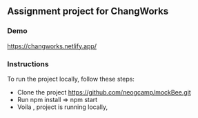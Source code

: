 ## Assignment project for ChangWorks

### Demo

https://changworks.netlify.app/

### Instructions

To run the project locally, follow these steps:

- Clone the project https://github.com/neogcamp/mockBee.git
- Run npm install => npm start
- Voila , project is running locally,

